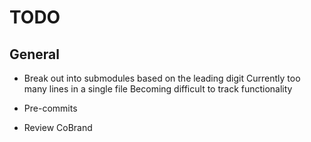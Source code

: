 # TODO

## General

- Break out into submodules based on the leading digit
  Currently too many lines in a single file
  Becoming difficult to track functionality

- Pre-commits

- Review CoBrand

